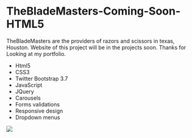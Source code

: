 # TheBladeMasters-Coming-Soon-HTML5
TheBladeMasters are the providers of razors and scissors in texas, Houston. Website of this project will be in the projects soon. Thanks for 
Looking at my portfolio.
<ul>
 <li>
  Html5
 </li>
  <li>
  CSS3
 </li>
 <li>
  Twitter Bootstrap 3.7
 </li>
 <li>
  JavaScript
 </li>
 <li>
  JQuery
 </li>
 <li>
  Carousels
 </li>
 <li>
  Forms validations
 </li>
 <li>
  Responsive design
 </li>
 <li>
  Dropdown menus
 </li> 
</ul>

<img src="http://danielpervaiz.com/github/images/blade.png"/>

